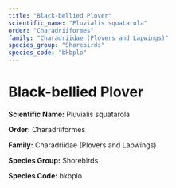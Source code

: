 ```yaml
---
title: "Black-bellied Plover"
scientific_name: "Pluvialis squatarola"
order: "Charadriiformes"
family: "Charadriidae (Plovers and Lapwings)"
species_group: "Shorebirds"
species_code: "bkbplo"
---
```


# Black-bellied Plover

**Scientific Name:** Pluvialis squatarola

**Order:** Charadriiformes

**Family:** Charadriidae (Plovers and Lapwings)

**Species Group:** Shorebirds

**Species Code:** bkbplo
